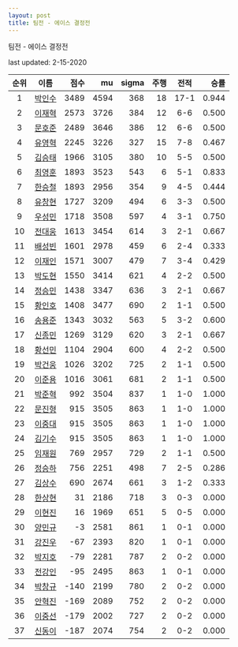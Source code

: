 ```yaml
---
layout: post
title: 팀전 - 에이스 결정전
---
```


팀전 - 에이스 결정전

last updated: 2-15-2020

| 순위 | 이름 | 점수 | mu | sigma | 주행 | 전적 | 승률 |
|:---:|:---:|---:|---:|---:|---:|:---:|---:|
| 1 | [박인수](../bakinsu) | 3489 | 4594 | 368 | 18 | 17-1 | 0.944 |
| 2 | [이재혁](../ijaehyeok) | 2573 | 3726 | 384 | 12 | 6-6 | 0.500 |
| 3 | [문호준](../munhojun) | 2489 | 3646 | 386 | 12 | 6-6 | 0.500 |
| 4 | [유영혁](../yuyeonghyeok) | 2245 | 3226 | 327 | 15 | 7-8 | 0.467 |
| 5 | [김승태](../gimseungtae) | 1966 | 3105 | 380 | 10 | 5-5 | 0.500 |
| 6 | [최영훈](../choiyeonghun) | 1893 | 3523 | 543 | 6 | 5-1 | 0.833 |
| 7 | [한승철](../hanseungcheol) | 1893 | 2956 | 354 | 9 | 4-5 | 0.444 |
| 8 | [유창현](../yuchanghyeon) | 1727 | 3209 | 494 | 6 | 3-3 | 0.500 |
| 9 | [우성민](../useongmin) | 1718 | 3508 | 597 | 4 | 3-1 | 0.750 |
| 10 | [전대웅](../jeondaewoong) | 1613 | 3454 | 614 | 3 | 2-1 | 0.667 |
| 11 | [배성빈](../baeseongbin) | 1601 | 2978 | 459 | 6 | 2-4 | 0.333 |
| 12 | [이재인](../ijaein) | 1571 | 3007 | 479 | 7 | 3-4 | 0.429 |
| 13 | [박도현](../bakdohyeon) | 1550 | 3414 | 621 | 4 | 2-2 | 0.500 |
| 14 | [정승민](../jeongseungmin) | 1438 | 3347 | 636 | 3 | 2-1 | 0.667 |
| 15 | [황인호](../hwanginho) | 1408 | 3477 | 690 | 2 | 1-1 | 0.500 |
| 16 | [송용준](../songyongjun) | 1343 | 3032 | 563 | 5 | 3-2 | 0.600 |
| 17 | [신종민](../shinjongmin) | 1269 | 3129 | 620 | 3 | 2-1 | 0.667 |
| 18 | [황선민](../hwangseongmin) | 1104 | 2904 | 600 | 4 | 2-2 | 0.500 |
| 19 | [박건웅](../bakgeonung) | 1026 | 3202 | 725 | 2 | 1-1 | 0.500 |
| 20 | [이준용](../ijunyong) | 1016 | 3061 | 681 | 2 | 1-1 | 0.500 |
| 21 | [박준혁](../bakjunhyeok) | 992 | 3504 | 837 | 1 | 1-0 | 1.000 |
| 22 | [문진형](../munjinhyeong) | 915 | 3505 | 863 | 1 | 1-0 | 1.000 |
| 23 | [이중대](../ijungdae) | 915 | 3505 | 863 | 1 | 1-0 | 1.000 |
| 24 | [김기수](../gimgisu) | 915 | 3505 | 863 | 1 | 1-0 | 1.000 |
| 25 | [임재원](../imjaewon) | 769 | 2957 | 729 | 2 | 1-1 | 0.500 |
| 26 | [정승하](../jeongseungha) | 756 | 2251 | 498 | 7 | 2-5 | 0.286 |
| 27 | [김상수](../gimsangsu) | 690 | 2674 | 661 | 3 | 1-2 | 0.333 |
| 28 | [한상현](../hansanghyeon) | 31 | 2186 | 718 | 3 | 0-3 | 0.000 |
| 29 | [이현진](../ihyeonjin) | 16 | 1969 | 651 | 5 | 0-5 | 0.000 |
| 30 | [양민규](../yangmingyu) | -3 | 2581 | 861 | 1 | 0-1 | 0.000 |
| 31 | [강진우](../gangjinwu) | -67 | 2393 | 820 | 1 | 0-1 | 0.000 |
| 32 | [박지호](../bakjiho) | -79 | 2281 | 787 | 2 | 0-2 | 0.000 |
| 33 | [전강인](../jeongangin) | -95 | 2495 | 863 | 1 | 0-1 | 0.000 |
| 34 | [박창규](../bakchanggyu) | -140 | 2199 | 780 | 2 | 0-2 | 0.000 |
| 35 | [안혁진](../anhyeokjin) | -169 | 2089 | 752 | 2 | 0-2 | 0.000 |
| 36 | [이중선](../ijungseon) | -179 | 2002 | 727 | 2 | 0-2 | 0.000 |
| 37 | [신동이](../shindongi) | -187 | 2074 | 754 | 2 | 0-2 | 0.000 |
